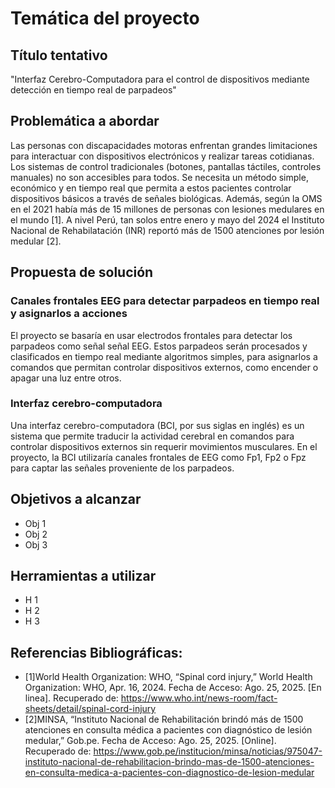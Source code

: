# Temática del proyecto

## Título tentativo
"Interfaz Cerebro-Computadora para el control de dispositivos mediante detección en tiempo real de parpadeos"

## Problemática a abordar
Las personas con discapacidades motoras enfrentan grandes limitaciones para interactuar con dispositivos electrónicos y realizar tareas cotidianas. Los sistemas de control tradicionales (botones, pantallas táctiles, controles manuales) no son accesibles para todos. Se necesita un método simple, económico y en tiempo real que permita a estos pacientes controlar dispositivos básicos a través de señales biológicas. Además, según la OMS en el 2021 había más de 15 millones de personas con lesiones medulares en el mundo [1].  A nivel Perú, tan solos entre enero y mayo del 2024 el Instituto Nacional de Rehabilatación (INR) reportó más de 1500 atenciones por lesión medular [2].

## Propuesta de solución
### Canales frontales EEG para detectar parpadeos en tiempo real y asignarlos a acciones
El proyecto se basaría en usar electrodos frontales para detectar los parpadeos como señal señal EEG. Estos parpadeos serán procesados y clasificados en tiempo real mediante algoritmos simples, para asignarlos a comandos que permitan controlar dispositivos externos, como encender o apagar una luz entre otros.

### Interfaz cerebro-computadora
Una interfaz cerebro-computadora (BCI, por sus siglas en inglés) es un sistema que permite traducir la actividad cerebral en comandos para controlar dispositivos externos sin requerir movimientos musculares. En el proyecto, la BCI utilizaría canales frontales de EEG como Fp1, Fp2 o Fpz para captar las señales proveniente de los parpadeos. 

## Objetivos a alcanzar

+ Obj 1
+ Obj 2
+ Obj 3

## Herramientas a utilizar

+ H 1
+ H 2
+ H 3

## Referencias Bibliográficas: 
- [1]World Health Organization: WHO, “Spinal cord injury,” World Health Organization: WHO, Apr. 16, 2024. Fecha de Acceso: Ago. 25, 2025. [En linea]. Recuperado de: https://www.who.int/news-room/fact-sheets/detail/spinal-cord-injury
- [2]MINSA, “Instituto Nacional de Rehabilitación brindó más de 1500 atenciones en consulta médica a pacientes con diagnóstico de lesión medular,” Gob.pe. Fecha de Acceso: Ago. 25, 2025. [Online]. Recuperado de: https://www.gob.pe/institucion/minsa/noticias/975047-instituto-nacional-de-rehabilitacion-brindo-mas-de-1500-atenciones-en-consulta-medica-a-pacientes-con-diagnostico-de-lesion-medular
  
